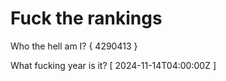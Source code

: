 # Fuck the rankings

Who the hell am I?
{ 4290413 }

What fucking year is it?
[ 2024-11-14T04:00:00Z ]
